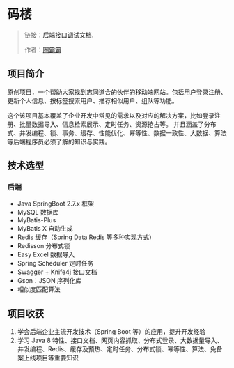 # 码楼
> 链接：[后端接口调试文档](http://121.196.209.123:8080/api/doc.html).
> 
> 作者：[圈霸霸](github.com/prudecircle)


## 项目简介

原创项目，一个帮助大家找到志同道合的伙伴的移动端网站。包括用户登录注册、更新个人信息、按标签搜索用户、推荐相似用户、组队等功能。

这个该项目基本覆盖了企业开发中常见的需求以及对应的解决方案，比如登录注册、批量数据导入、信息检索展示、定时任务、资源抢占等。
并且涵盖了分布式、并发编程、锁、事务、缓存、性能优化、幂等性、数据一致性、大数据、算法等后端程序员必须了解的知识与实践。

## 技术选型

### 后端

- Java SpringBoot 2.7.x 框架
- MySQL 数据库
- MyBatis-Plus
- MyBatis X 自动生成
- Redis 缓存（Spring Data Redis 等多种实现方式）
- Redisson 分布式锁
- Easy Excel 数据导入
- Spring Scheduler 定时任务
- Swagger + Knife4j 接口文档
- Gson：JSON 序列化库
- 相似度匹配算法



## 项目收获

1. 学会后端企业主流开发技术（Spring Boot 等）的应用，提升开发经验
2. 学习 Java 8 特性、接口文档、网页内容抓取、分布式登录、大数据量导入、并发编程、Redis、缓存及预热、定时任务、分布式锁、幂等性、算法、免备案上线项目等重要知识
